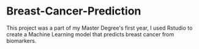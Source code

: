 # Breast-Cancer-Prediction
This project was a part of my Master Degree's first year, 
I used Rstudio to create a Machine Learning model that predicts breast cancer from biomarkers.
